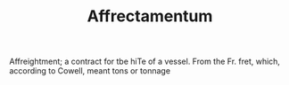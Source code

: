 ---
title: Affrectamentum
permalink: "/definitions/affrectamentum.html"
body: Affreightment; a contract for tbe hiTe of a vessel. From the Fr. fret, which,
  according to Cowell, meant tons or tonnage
published_at: '2018-07-07'
layout: post
---